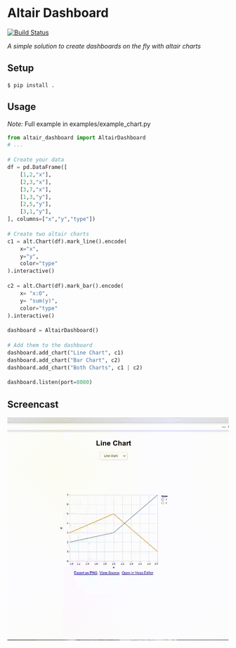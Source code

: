 # Altair Dashboard
[![Build Status](https://travis-ci.org/sauercrowd/altair-dashboard.svg?branch=master)](https://travis-ci.org/sauercrowd/altair-dashboard)

*A simple solution to create dashboards on the fly with altair charts*

## Setup
```
$ pip install .
```

## Usage
*Note:* Full example in examples/example_chart.py
```python
from altair_dashboard import AltairDashboard
# ...

# Create your data
df = pd.DataFrame([
    [1,2,"x"],
    [2,3,"x"],
    [3,7,"x"],
    [1,3,"y"],
    [2,5,"y"],
    [3,1,"y"],
], columns=["x","y","type"])

# Create two altair charts
c1 = alt.Chart(df).mark_line().encode(
    x="x",
    y="y",
    color="type"
).interactive()

c2 = alt.Chart(df).mark_bar().encode(
    x= "x:O",
    y= "sum(y)",
    color="type"
).interactive()

dashboard = AltairDashboard()

# Add them to the dashboard
dashboard.add_chart("Line Chart", c1)
dashboard.add_chart("Bar Chart", c2)
dashboard.add_chart("Both Charts", c1 | c2)

dashboard.listen(port=8080)

```

## Screencast

![](./screencast.gif)
